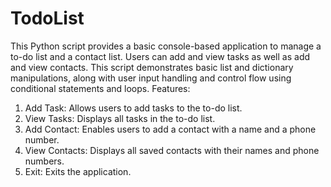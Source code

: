 # TodoList
This Python script provides a basic console-based application to manage a to-do list and a contact list. Users can add and view tasks as well as add and view contacts. This script demonstrates basic list and dictionary manipulations, along with user input handling and control flow using conditional statements and loops.
Features:
1. Add Task: Allows users to add tasks to the to-do list.
2. View Tasks: Displays all tasks in the to-do list.
3. Add Contact: Enables users to add a contact with a name and a phone number.
4. View Contacts: Displays all saved contacts with their names and phone numbers.
5. Exit: Exits the application.
